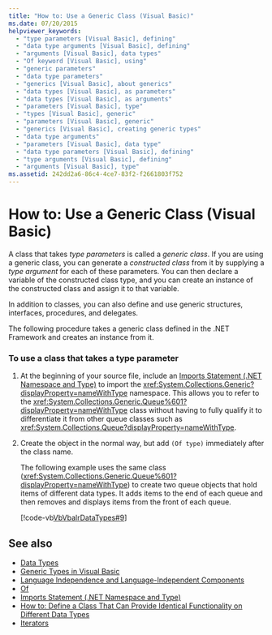 ```yaml
---
title: "How to: Use a Generic Class (Visual Basic)"
ms.date: 07/20/2015
helpviewer_keywords: 
  - "type parameters [Visual Basic], defining"
  - "data type arguments [Visual Basic], defining"
  - "arguments [Visual Basic], data types"
  - "Of keyword [Visual Basic], using"
  - "generic parameters"
  - "data type parameters"
  - "generics [Visual Basic], about generics"
  - "data types [Visual Basic], as parameters"
  - "data types [Visual Basic], as arguments"
  - "parameters [Visual Basic], type"
  - "types [Visual Basic], generic"
  - "parameters [Visual Basic], generic"
  - "generics [Visual Basic], creating generic types"
  - "data type arguments"
  - "parameters [Visual Basic], data type"
  - "data type parameters [Visual Basic], defining"
  - "type arguments [Visual Basic], defining"
  - "arguments [Visual Basic], type"
ms.assetid: 242dd2a6-86c4-4ce7-83f2-f2661803f752
---
```

# How to: Use a Generic Class (Visual Basic)
A class that takes *type parameters* is called a *generic class*. If you are using a generic class, you can generate a *constructed class* from it by supplying a *type argument* for each of these parameters. You can then declare a variable of the constructed class type, and you can create an instance of the constructed class and assign it to that variable.  
  
 In addition to classes, you can also define and use generic structures, interfaces, procedures, and delegates.  
  
 The following procedure takes a generic class defined in the .NET Framework and creates an instance from it.  
  
### To use a class that takes a type parameter  
  
1. At the beginning of your source file, include an [Imports Statement (.NET Namespace and Type)](../../../../visual-basic/language-reference/statements/imports-statement-net-namespace-and-type.md) to import the <xref:System.Collections.Generic?displayProperty=nameWithType> namespace. This allows you to refer to the <xref:System.Collections.Generic.Queue%601?displayProperty=nameWithType> class without having to fully qualify it to differentiate it from other queue classes such as <xref:System.Collections.Queue?displayProperty=nameWithType>.  
  
2. Create the object in the normal way, but add `(Of type)` immediately after the class name.  
  
     The following example uses the same class (<xref:System.Collections.Generic.Queue%601?displayProperty=nameWithType>) to create two queue objects that hold items of different data types. It adds items to the end of each queue and then removes and displays items from the front of each queue.  
  
     [!code-vb[VbVbalrDataTypes#9](~/samples/snippets/visualbasic/VS_Snippets_VBCSharp/VbVbalrDataTypes/VB/Class1.vb#9)]  
  
## See also

- [Data Types](../../../../visual-basic/programming-guide/language-features/data-types/index.md)
- [Generic Types in Visual Basic](../../../../visual-basic/programming-guide/language-features/data-types/generic-types.md)
- [Language Independence and Language-Independent Components](../../../../standard/language-independence-and-language-independent-components.md)
- [Of](../../../../visual-basic/language-reference/statements/of-clause.md)
- [Imports Statement (.NET Namespace and Type)](../../../../visual-basic/language-reference/statements/imports-statement-net-namespace-and-type.md)
- [How to: Define a Class That Can Provide Identical Functionality on Different Data Types](../../../../visual-basic/programming-guide/language-features/data-types/how-to-define-a-class-that-can-provide-identical-functionality.md)
- [Iterators](../../../../visual-basic/programming-guide/concepts/iterators.md)
